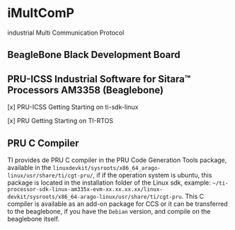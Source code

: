 # iMultComP
industrial Multi Communication Protocol

## BeagleBone Black Development Board


## PRU-ICSS Industrial Software for Sitara™ Processors AM3358 (Beaglebone)

[x] PRU-ICSS Getting Starting on ti-sdk-linux 

[x] PRU Getting Starting on TI-RTOS 


## PRU C Compiler 

TI provides de PRU C compiler in the PRU Code Generation Tools package, available in the `linuxdevkit/sysroots/x86_64_arago-linux/usr/share/ti/cgt-pru/`, if if the operation system is ubuntu, this package is located in the installation folder of the Linux sdk, example: `~/ti-processor-sdk-linux-am335x-evm-xx.xx.xx.xx/linux-devkit/sysroots/x86_64-arago-linux/usr/share/ti/cgt-pru`. This C compiler is available as an add-on package for CCS or it can be transferred to the beaglebone, if you have the `Debian` version, and compile on the beaglebone itself.


